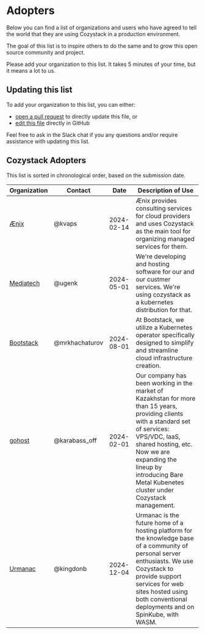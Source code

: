 # Adopters

Below you can find a list of organizations and users who have agreed to
tell the world that they are using Cozystack in a production environment.

The goal of this list is to inspire others to do the same and to grow
this open source community and project.

Please add your organization to this list. It takes 5 minutes of your time,
but it means a lot to us.

## Updating this list

To add your organization to this list, you can either:

- [open a pull request](https://github.com/cozystack/cozystack/pulls) to directly update this file, or
- [edit this file](https://github.com/cozystack/cozystack/blob/main/ADOPTERS.md) directly in GitHub

Feel free to ask in the Slack chat if you any questions and/or require
assistance with updating this list.

## Cozystack Adopters

This list is sorted in chronological order, based on the submission date.

| Organization | Contact | Date | Description of Use |
| ------------ | ------- | ---- | ------------------ |
| [Ænix](https://aenix.io/) | @kvaps | 2024-02-14 | Ænix provides consulting services for cloud providers and uses Cozystack as the main tool for organizing managed services for them. |
| [Mediatech](https://mediatech.dev/) | @ugenk | 2024-05-01 | We're developing and hosting software for our and our custmer services. We're using cozystack as a kubernetes distribution for that. |
| [Bootstack](https://bootstack.app/) | @mrkhachaturov | 2024-08-01| At Bootstack, we utilize a Kubernetes operator specifically designed to simplify and streamline cloud infrastructure creation.|
| [gohost](https://gohost.kz/) | @karabass_off | 2024-02-01 | Our company has been working in the market of Kazakhstan for more than 15 years, providing clients with a standard set of services: VPS/VDC, IaaS, shared hosting, etc. Now we are expanding the lineup by introducing Bare Metal Kubenetes cluster under Cozystack management. |
| [Urmanac](https://urmanac.com) | @kingdonb | 2024-12-04 | Urmanac is the future home of a hosting platform for the knowledge base of a community of personal server enthusiasts. We use Cozystack to provide support services for web sites hosted using both conventional deployments and on SpinKube, with WASM. |
